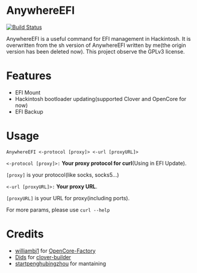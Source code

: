 # AnywhereEFI

[![Build Status](https://travis-ci.org/yangsenlin/snsdemo.svg?branch=master)](https://travis-ci.org/yangsenlin/snsdemo)

AnywhereEFI is a useful command  for EFI management  in Hackintosh. It is overwritten from the sh version of AnywhereEFI written by me(the origin version has  been deleted now). This project observe the GPLv3 license.



# Features



- EFI Mount
- Hackintosh bootloader updating(supported Clover and OpenCore for now)
- EFI Backup



# Usage

 

```
AnywhereEFI <-protocol [proxy]> <-url [proxyURL]>

```

`<-protocol [proxy]>:`  **Your proxy protocol for curl**(Using in EFI Update).

 `[proxy]` is your protocol(like socks, socks5...)

`<-url [proxyURL]>:`  **Your proxy URL**. 

`[proxyURL]` is your URL for proxy(including ports).



For more params, please use `curl --help`

# Credits

- [williambj1](https://github.com/williambj1) for [OpenCore-Factory](https://github.com/williambj1/OpenCore-Factory)
- [Dids](https://github.com/Dids) for [clover-builder](https://github.com/Dids/clover-builder)
- [startpenghubingzhou](https://github.com/startpenghubingzhou) for mantaining

